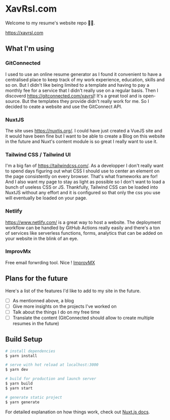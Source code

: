 # XavRsl.com

Welcome to my resume's website repo 🙇‍♂️.

https://xavrsl.com

## What I'm using

### GitConnected
I used to use an online resume generator as I found it convenient to have a centralised place to keep track of my work experience, education, skills and so on. But I didn't like being limited to a template and having to pay a monthly fee for a service that I didn't really use on a regular basis. Then I discoverd https://gitconnected.com/xavrsl! It's a great tool and is open-source. But the templates they provide didn't really work for me. So I decided to ceate a website and use the GitConnect API.

### NuxtJS
The site uses https://nuxtjs.org/. I could have just created a VueJS site and it would have been fine but I want to be able to create a Blog on this website in the future and Nuxt's content module is so great I really want to use it.

### Tailwind CSS / Tailwind UI
I'm a big fan of https://tailwindcss.com/. As a developper I don't really want to spend days figuring out what CSS I should use to center an element on the page consistently on every browser. That's what frameworks are for! And I also want my page to stay as light as possible so I don't want to load a bunch of useless CSS or JS. Thankfully, Tailwind CSS can be loaded into NuxtJS without any effort and it is configured so that only the css you use will eventually be loaded on your page.

### Netlify
https://www.netlify.com/ is a great way to host a website. The deployment workflow can be handled by GitHub Actions really easily and there's a ton of services like serverless functions, forms, analytics that can be added on your website in the blink of an eye.

### ImprovMx
Free email forwrding tool. Nice ! [ImprovMX](https://app.improvmx.com/)

## Plans for the future
Here's a list of the features I'd like to add to my site in the future.
- [ ] As mentionned above, a blog
- [ ] Give more insights on the projects I've worked on
- [ ] Talk about the things I do on my free time
- [ ] Translate the content (GitConnected should allow to create multiple resumes in the future)

## Build Setup

```bash
# install dependencies
$ yarn install

# serve with hot reload at localhost:3000
$ yarn dev

# build for production and launch server
$ yarn build
$ yarn start

# generate static project
$ yarn generate
```

For detailed explanation on how things work, check out [Nuxt.js docs](https://nuxtjs.org).
